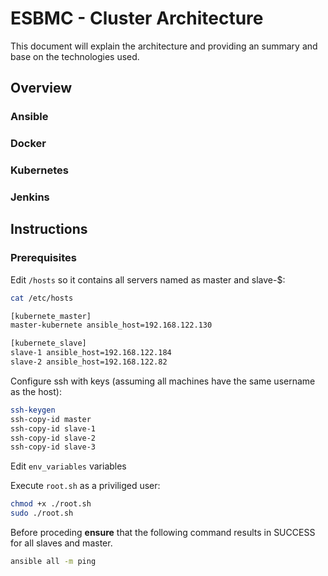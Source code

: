 # ESBMC - Cluster Architecture

This document will explain the architecture and providing an
summary and base on the technologies used.

## Overview

### Ansible

### Docker

### Kubernetes

### Jenkins

## Instructions

### Prerequisites

Edit `/hosts` so it contains all servers named as master and slave-$:

```bash
cat /etc/hosts

[kubernete_master]
master-kubernete ansible_host=192.168.122.130

[kubernete_slave]
slave-1 ansible_host=192.168.122.184
slave-2 ansible_host=192.168.122.82
```

Configure ssh with keys (assuming all machines have the same username as the host):

```bash
ssh-keygen
ssh-copy-id master
ssh-copy-id slave-1
ssh-copy-id slave-2
ssh-copy-id slave-3
```

Edit `env_variables` variables

Execute `root.sh` as a priviliged user:

```bash
chmod +x ./root.sh
sudo ./root.sh
```

Before proceding **ensure** that the following command results in SUCCESS for all slaves and master.

```bash
ansible all -m ping
```
